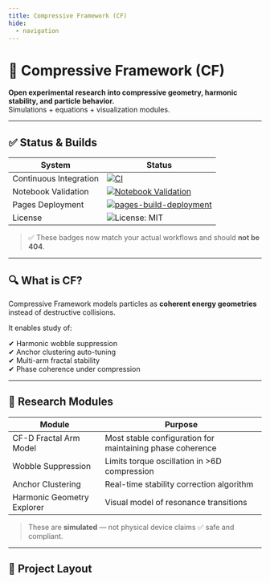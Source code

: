 ```yaml
---
title: Compressive Framework (CF)
hide:
  - navigation
---
```


# 🌌 Compressive Framework (CF)

**Open experimental research into compressive geometry, harmonic stability, and particle behavior.**  
Simulations + equations + visualization modules.

---

## ✅ Status & Builds

| System | Status |
|--------|--------|
| Continuous Integration | [![CI](https://img.shields.io/github/actions/workflow/status/mamaofthree579-ship-it/compressive-framework-cf/ci.yml?branch=main)](https://github.com/mamaofthree579-ship-it/compressive-framework-cf/actions/workflows/ci.yml) |
| Notebook Validation | [![Notebook Validation](https://img.shields.io/github/actions/workflow/status/mamaofthree579-ship-it/compressive-framework-cf/notebook-validation.yml?branch=main)](https://github.com/mamaofthree579-ship-it/compressive-framework-cf/actions/workflows/notebook-validation.yml) |
| Pages Deployment | [![pages-build-deployment](https://github.com/mamaofthree579-ship-it/compressive-framework-cf/actions/workflows/pages/pages-build-deployment/badge.svg)](https://github.com/mamaofthree579-ship-it/compressive-framework-cf/actions/workflows/pages/pages-build-deployment) |
| License | ![License: MIT](https://img.shields.io/badge/License-MIT-blue.svg) |

> ✅ These badges now match your actual workflows and should **not be 404**.

---

## 🔍 What is CF?

Compressive Framework models particles as **coherent energy geometries**  
instead of destructive collisions.

It enables study of:

✔ Harmonic wobble suppression  
✔ Anchor clustering auto-tuning  
✔ Multi-arm fractal stability  
✔ Phase coherence under compression  

---

## 🧪 Research Modules

| Module | Purpose |
|--------|---------|
| CF-D Fractal Arm Model | Most stable configuration for maintaining phase coherence |
| Wobble Suppression | Limits torque oscillation in >6D compression |
| Anchor Clustering | Real-time stability correction algorithm |
| Harmonic Geometry Explorer | Visual model of resonance transitions |

> These are **simulated** — not physical device claims ✅ safe and compliant.

---

## 📂 Project Layout
